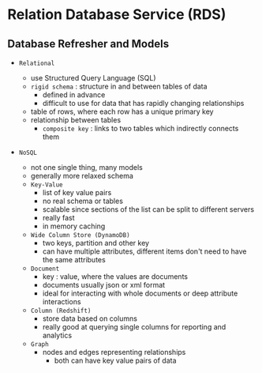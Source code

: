 # Relation Database Service (RDS)

## Database Refresher and  Models

- `Relational`
  - use Structured Query Language (SQL)
  - `rigid schema` : structure in and between tables of data
    - defined in advance
    - difficult to use for data that has rapidly changing relationships
  - table of rows, where each row has a unique primary key
  - relationship between tables
    - `composite key` : links to two tables which indirectly connects them



- `NoSQL`
  - not one single thing, many models
  - generally more relaxed schema
  - `Key-Value`
    - list of key value pairs
    - no real schema or tables
    - scalable since sections of the list can be split to different servers
    - really fast
    - in memory caching
  - `Wide Column Store (DynamoDB)`
    - two keys, partition and other key
    - can have multiple attributes, different items don't need to have the same attributes
  - `Document`
    - key : value, where the values are documents
    - documents usually json or xml format
    - ideal for interacting with whole documents or deep attribute interactions
  - `Column (Redshift)`
    - store data based on columns
    - really good at querying single columns for reporting and analytics
  - `Graph`
    - nodes and edges representing relationships
      - both can have key value pairs of data
